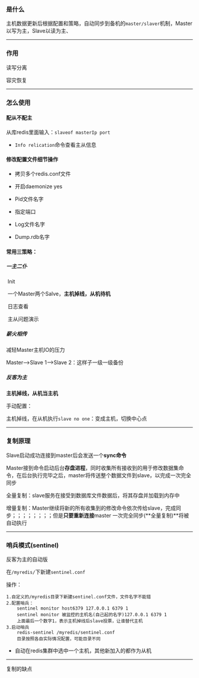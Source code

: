 ### 是什么

主机数据更新后根据配置和策略，自动同步到备机的`master/slaver`机制，Master以写为主，Slave以读为主、

---

### 作用

读写分离

容灾恢复

---

### 怎么使用

#### 配从不配主

从库redis里面输入：`slaveof masterIp port`

* `Info relication`命令查看主从信息

#### 修改配置文件细节操作

* 拷贝多个redis.conf文件

* 开启daemonize yes

* Pid文件名字

* 指定端口

* Log文件名字

* Dump.rdb名字

#### 常用三策略：

##### 	一主二仆

​		Init

​		一个Master两个Salve，**主机掉线，从机待机**

​		日志查看

​		主从问题演示

##### 	薪火相传

减轻Master主机IO的压力

Master–>Slave 1–>Slave 2：这样子一级一级备份

##### 	反客为主

**主机掉线，从机当主机**

手动配置：

主机掉线，在从机执行`slave no one`：变成主机，切换中心点

---

### 复制原理

Slave启动成功连接到master后会发送一个**sync命令**

Master接到命令启动后台**存盘进程**，同时收集所有接收到的用于修改数据集命令，在后台执行完毕之后，master将传送整个数据文件到slave，以完成一次完全同步

全量复制：slave服务在接受到数据库文件数据后，将其存盘并加载到内存中

增量复制：Master继续将新的所有收集到的修改命令依次传给slave，完成同步；；；；；；；；但是**只要重新连接**master 一次完全同步(**全量复制)**将被自动执行



---

### 哨兵模式(sentinel)

反客为主的自动版

在`/myredis/`下新建`sentinel.conf`

操作：

```shell
1.自定义的/myredis目录下新建sentinel.conf文件，文件名字不能错
2.配置哨兵：
	sentinel monitor host6379 127.0.0.1 6379 1
	sentinel monitor 被监控的主机名(自己起的名字)127.0.0.1 6379 1
	上面最后一个数字1，表示主机掉线后slave投票，让谁替代主机
3.启动哨兵
	redis-sentinel /myredis/sentinel.conf
	目录按照各自实际情况配置，可能目录不同

```

* 自动在redis集群中选中一个主机，其他新加入的都作为从机

---

复制的缺点